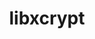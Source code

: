 ---
title: "libxcrypt"
layout: cache
categories: [package, develop]
meta: {"compilers": ["apple-clang@16.0.0", "gcc@10.5.0", "gcc@11.1.0", "gcc@11.4.0", "gcc@12.3.0", "gcc@12.4.0", "gcc@13.2.0", "gcc@13.3.0", "gcc@7.3.1", "gcc@7.5.0", "intel-oneapi-compilers@2024.1.0", "intel-oneapi-compilers@2025.1.0"], "num_specs": 114, "num_specs_by_stack": {"aws-pcluster-neoverse_v1": 6, "aws-pcluster-x86_64_v4": 18, "bootstrap-aarch64-darwin": 3, "bootstrap-x86_64-linux-gnu": 5, "data-vis-sdk": 5, "developer-tools-aarch64-linux-gnu": 5, "developer-tools-darwin": 3, "developer-tools-x86_64_v3-linux-gnu": 5, "e4s": 10, "e4s-neoverse-v2": 5, "e4s-oneapi": 5, "e4s-rocm-external": 5, "hep": 9, "ml-darwin-aarch64-mps": 3, "ml-linux-aarch64-cpu": 5, "ml-linux-aarch64-cuda": 5, "ml-linux-x86_64-cpu": 5, "ml-linux-x86_64-cuda": 5, "ml-linux-x86_64-rocm": 5, "radiuss": 5, "radiuss-aws": 10, "radiuss-aws-aarch64": 18, "root": 114, "tutorial": 10}, "oss": ["amzn2", "centos7", "rhel8", "sequoia", "ubuntu18.04", "ubuntu20.04", "ubuntu22.04", "ubuntu24.04"], "platforms": ["darwin", "linux"], "stacks": ["aws-pcluster-neoverse_v1", "aws-pcluster-x86_64_v4", "bootstrap-aarch64-darwin", "bootstrap-x86_64-linux-gnu", "data-vis-sdk", "developer-tools-aarch64-linux-gnu", "developer-tools-darwin", "developer-tools-x86_64_v3-linux-gnu", "e4s", "e4s-neoverse-v2", "e4s-oneapi", "e4s-rocm-external", "hep", "ml-darwin-aarch64-mps", "ml-linux-aarch64-cpu", "ml-linux-aarch64-cuda", "ml-linux-x86_64-cpu", "ml-linux-x86_64-cuda", "ml-linux-x86_64-rocm", "radiuss", "radiuss-aws", "radiuss-aws-aarch64", "root", "tutorial"], "targets": ["aarch64", "neoverse_v1", "neoverse_v2", "x86_64_v3", "x86_64_v4"], "versions": ["4.4.38"]}
spec_details: [{"compiler": "intel-oneapi-compilers@2024.1.0", "hash": "2lw5ykneqoa2pe6dkbbmmzqxmcubeg3g", "os": "amzn2", "platform": "linux", "size": "-", "stacks": ["aws-pcluster-x86_64_v4", "root"], "target": "x86_64_v4", "variants": ["build_system=autotools", "~obsolete_api"], "versions": ["4.4.38"]}, {"compiler": "gcc@13.2.0", "hash": "2xyo5gfgbor2wp47txc6b7h34744vmfg", "os": "ubuntu24.04", "platform": "linux", "size": "-", "stacks": ["ml-linux-aarch64-cpu", "ml-linux-aarch64-cuda", "root"], "target": "aarch64", "variants": ["build_system=autotools", "~obsolete_api"], "versions": ["4.4.38"]}, {"compiler": "gcc@7.3.1", "hash": "36jue47fled5o3jkpjvxefu5hvbpv3x3", "os": "amzn2", "platform": "linux", "size": "-", "stacks": ["radiuss-aws", "root"], "target": "x86_64_v3", "variants": ["build_system=autotools", "~obsolete_api"], "versions": ["4.4.38"]}, {"compiler": "gcc@11.1.0", "hash": "3c4ta56iatc7reex4o7zdjh3zpz3ici2", "os": "ubuntu20.04", "platform": "linux", "size": "-", "stacks": ["data-vis-sdk", "root"], "target": "x86_64_v3", "variants": ["build_system=autotools", "~obsolete_api"], "versions": ["4.4.38"]}, {"compiler": "gcc@7.3.1", "hash": "3e3d3pwwppohm3em2cesncrllipkjkqf", "os": "amzn2", "platform": "linux", "size": "-", "stacks": ["radiuss-aws-aarch64", "root"], "target": "aarch64", "variants": ["build_system=autotools", "~obsolete_api"], "versions": ["4.4.38"]}, {"compiler": "gcc@11.4.0", "hash": "3gvgrsqxse6hqkmhg6uvkk5b5bk3aabe", "os": "ubuntu22.04", "platform": "linux", "size": "-", "stacks": ["hep", "root"], "target": "x86_64_v3", "variants": ["build_system=autotools", "~obsolete_api"], "versions": ["4.4.38"]}, {"compiler": "gcc@11.4.0", "hash": "3vx2hhyvyl5s2ejioka4zimvxfa37aes", "os": "ubuntu22.04", "platform": "linux", "size": "-", "stacks": ["e4s", "e4s-rocm-external", "hep", "root", "tutorial"], "target": "x86_64_v3", "variants": ["build_system=autotools", "~obsolete_api"], "versions": ["4.4.38"]}, {"compiler": "gcc@12.4.0", "hash": "4azv7jp32wqk3o5e46imobkwp53hfbf2", "os": "amzn2", "platform": "linux", "size": "-", "stacks": ["aws-pcluster-neoverse_v1", "root"], "target": "neoverse_v1", "variants": ["build_system=autotools", "~obsolete_api"], "versions": ["4.4.38"]}, {"compiler": "gcc@7.3.1", "hash": "5wu4i22a7stxtbxdx4kjv2rgvdjxrjsf", "os": "amzn2", "platform": "linux", "size": "-", "stacks": ["radiuss-aws", "root"], "target": "x86_64_v3", "variants": ["build_system=autotools", "~obsolete_api"], "versions": ["4.4.38"]}, {"compiler": "intel-oneapi-compilers@2024.1.0", "hash": "5zl6icu5r5q36yc4ex3y3mlbcakbehrl", "os": "amzn2", "platform": "linux", "size": "-", "stacks": ["aws-pcluster-x86_64_v4", "root"], "target": "x86_64_v4", "variants": ["build_system=autotools", "~obsolete_api"], "versions": ["4.4.38"]}, {"compiler": "intel-oneapi-compilers@2024.1.0", "hash": "63i65rz4kt7xid5xfpdtwhnndfuim3cm", "os": "amzn2", "platform": "linux", "size": "-", "stacks": ["aws-pcluster-x86_64_v4", "root"], "target": "x86_64_v3", "variants": ["build_system=autotools", "~obsolete_api"], "versions": ["4.4.38"]}, {"compiler": "gcc@7.3.1", "hash": "64ioooko3ijdyuzquwtngch2xalzxuzv", "os": "amzn2", "platform": "linux", "size": "-", "stacks": ["radiuss-aws", "root"], "target": "x86_64_v3", "variants": ["build_system=autotools", "~obsolete_api"], "versions": ["4.4.38"]}, {"compiler": "gcc@12.3.0", "hash": "6eguk3uedly27jyy3tkjgh5iembcljcb", "os": "ubuntu22.04", "platform": "linux", "size": "-", "stacks": ["root", "tutorial"], "target": "x86_64_v3", "variants": ["build_system=autotools", "~obsolete_api"], "versions": ["4.4.38"]}, {"compiler": "gcc@11.4.0", "hash": "6gilkqzmhysdo2dcpu6jatpe2w7gq4za", "os": "ubuntu22.04", "platform": "linux", "size": "-", "stacks": ["e4s-neoverse-v2", "root"], "target": "neoverse_v2", "variants": ["build_system=autotools", "~obsolete_api"], "versions": ["4.4.38"]}, {"compiler": "gcc@7.3.1", "hash": "6ozcu74ql4rmxrhmhkoz4dp3azgqbwvz", "os": "amzn2", "platform": "linux", "size": "-", "stacks": ["radiuss-aws-aarch64", "root"], "target": "aarch64", "variants": ["build_system=autotools", "~obsolete_api"], "versions": ["4.4.38"]}, {"compiler": "gcc@11.4.0", "hash": "6ypfaxmbjzycd67bfpdnfhyi4lmmzmf3", "os": "ubuntu22.04", "platform": "linux", "size": "-", "stacks": ["e4s-neoverse-v2", "root"], "target": "neoverse_v2", "variants": ["build_system=autotools", "~obsolete_api"], "versions": ["4.4.38"]}, {"compiler": "gcc@7.3.1", "hash": "7bqe5exhspyobmkv3avpd3usd72x24ar", "os": "amzn2", "platform": "linux", "size": "-", "stacks": ["radiuss-aws", "root"], "target": "x86_64_v3", "variants": ["build_system=autotools", "~obsolete_api"], "versions": ["4.4.38"]}, {"compiler": "gcc@13.3.0", "hash": "7qu3xvotvogtozt3b4kwsgc24hzzveje", "os": "rhel8", "platform": "linux", "size": "-", "stacks": ["developer-tools-aarch64-linux-gnu", "root"], "target": "aarch64", "variants": ["build_system=autotools", "~obsolete_api"], "versions": ["4.4.38"]}, {"compiler": "gcc@13.2.0", "hash": "a37l47vmplugvrskoobkismujvjrkiix", "os": "ubuntu24.04", "platform": "linux", "size": "-", "stacks": ["bootstrap-x86_64-linux-gnu", "ml-linux-x86_64-cpu", "ml-linux-x86_64-cuda", "ml-linux-x86_64-rocm", "root"], "target": "x86_64_v3", "variants": ["build_system=autotools", "~obsolete_api"], "versions": ["4.4.38"]}, {"compiler": "intel-oneapi-compilers@2024.1.0", "hash": "a4jhebuftph3ju4hjr3uu6fsh54how5a", "os": "amzn2", "platform": "linux", "size": "-", "stacks": ["aws-pcluster-x86_64_v4", "root"], "target": "x86_64_v3", "variants": ["build_system=autotools", "~obsolete_api"], "versions": ["4.4.38"]}, {"compiler": "gcc@12.3.0", "hash": "a4lpuiy3mhpmrdi24i4a7voeybqzc5bk", "os": "ubuntu22.04", "platform": "linux", "size": "-", "stacks": ["root", "tutorial"], "target": "x86_64_v3", "variants": ["build_system=autotools", "~obsolete_api"], "versions": ["4.4.38"]}, {"compiler": "gcc@7.3.1", "hash": "achrpr3p5xpchvyaaadxm2hokb3olqa2", "os": "amzn2", "platform": "linux", "size": "-", "stacks": ["radiuss-aws-aarch64", "root"], "target": "aarch64", "variants": ["build_system=autotools", "~obsolete_api"], "versions": ["4.4.38"]}, {"compiler": "gcc@11.4.0", "hash": "agjdrc75nfp37el3y7p6qmxlwaaxva2d", "os": "ubuntu22.04", "platform": "linux", "size": "-", "stacks": ["hep", "root"], "target": "x86_64_v3", "variants": ["build_system=autotools", "~obsolete_api"], "versions": ["4.4.38"]}, {"compiler": "gcc@12.3.0", "hash": "akoh3cb55v5fc2poxqnhfsaa2bst7qpx", "os": "ubuntu22.04", "platform": "linux", "size": "-", "stacks": ["root", "tutorial"], "target": "x86_64_v3", "variants": ["build_system=autotools", "~obsolete_api"], "versions": ["4.4.38"]}, {"compiler": "gcc@13.2.0", "hash": "aotmpqu7wkoaepsfvjxvsxrcdhxnx4cu", "os": "ubuntu24.04", "platform": "linux", "size": "-", "stacks": ["bootstrap-x86_64-linux-gnu", "ml-linux-x86_64-cpu", "ml-linux-x86_64-cuda", "ml-linux-x86_64-rocm", "root"], "target": "x86_64_v3", "variants": ["build_system=autotools", "~obsolete_api"], "versions": ["4.4.38"]}, {"compiler": "gcc@7.5.0", "hash": "aqo336zh6mhgsfrxwjmufgbfhnoy6ro4", "os": "ubuntu18.04", "platform": "linux", "size": "-", "stacks": ["radiuss", "root"], "target": "x86_64_v3", "variants": ["build_system=autotools", "~obsolete_api"], "versions": ["4.4.38"]}, {"compiler": "gcc@11.4.0", "hash": "b6a72hiep2pu73vhpbvfc55uiowh3sna", "os": "ubuntu22.04", "platform": "linux", "size": "-", "stacks": ["e4s-neoverse-v2", "root"], "target": "neoverse_v2", "variants": ["build_system=autotools", "~obsolete_api"], "versions": ["4.4.38"]}, {"compiler": "gcc@7.3.1", "hash": "bbxhqtp23t3nsltwdkyf6as7pi6ay5sj", "os": "amzn2", "platform": "linux", "size": "-", "stacks": ["radiuss-aws", "root"], "target": "x86_64_v3", "variants": ["build_system=autotools", "~obsolete_api"], "versions": ["4.4.38"]}, {"compiler": "apple-clang@16.0.0", "hash": "bdgbq4vkzve2m6r6xwactk742pwuafjy", "os": "sequoia", "platform": "darwin", "size": "-", "stacks": ["bootstrap-aarch64-darwin", "developer-tools-darwin", "ml-darwin-aarch64-mps", "root"], "target": "aarch64", "variants": ["build_system=autotools", "~obsolete_api"], "versions": ["4.4.38"]}, {"compiler": "gcc@7.3.1", "hash": "bor6cei4ffzojftkys5yjeav6owsoayg", "os": "amzn2", "platform": "linux", "size": "-", "stacks": ["radiuss-aws-aarch64", "root"], "target": "aarch64", "variants": ["build_system=autotools", "~obsolete_api"], "versions": ["4.4.38"]}, {"compiler": "gcc@13.2.0", "hash": "bxjosq5xc2zjht6hqhzlwlb7dwebt3gb", "os": "ubuntu24.04", "platform": "linux", "size": "-", "stacks": ["ml-linux-aarch64-cpu", "ml-linux-aarch64-cuda", "root"], "target": "aarch64", "variants": ["build_system=autotools", "~obsolete_api"], "versions": ["4.4.38"]}, {"compiler": "gcc@13.2.0", "hash": "by7c5w32l7ibypyptngyn52ws6hyq5fr", "os": "ubuntu24.04", "platform": "linux", "size": "-", "stacks": ["bootstrap-x86_64-linux-gnu", "ml-linux-x86_64-cpu", "ml-linux-x86_64-cuda", "ml-linux-x86_64-rocm", "root"], "target": "x86_64_v3", "variants": ["build_system=autotools", "~obsolete_api"], "versions": ["4.4.38"]}, {"compiler": "gcc@7.3.1", "hash": "cr3y5nk4dtwqhqcy4oxad6tvci7zxdyt", "os": "amzn2", "platform": "linux", "size": "-", "stacks": ["radiuss-aws-aarch64", "root"], "target": "aarch64", "variants": ["build_system=autotools", "~obsolete_api"], "versions": ["4.4.38"]}, {"compiler": "intel-oneapi-compilers@2024.1.0", "hash": "ctcsjzq4xr6tcdevpubotcwepptsp5fv", "os": "amzn2", "platform": "linux", "size": "-", "stacks": ["aws-pcluster-x86_64_v4", "root"], "target": "x86_64_v3", "variants": ["build_system=autotools", "~obsolete_api"], "versions": ["4.4.38"]}, {"compiler": "gcc@7.3.1", "hash": "cxyk3j42pb7e6hsgw3cvvdx7tkbhaorh", "os": "amzn2", "platform": "linux", "size": "-", "stacks": ["radiuss-aws-aarch64", "root"], "target": "aarch64", "variants": ["build_system=autotools", "~obsolete_api"], "versions": ["4.4.38"]}, {"compiler": "gcc@7.3.1", "hash": "d25dlqzqubn3nmvfbuavnitfv74r64jm", "os": "amzn2", "platform": "linux", "size": "-", "stacks": ["radiuss-aws-aarch64", "root"], "target": "aarch64", "variants": ["build_system=autotools", "~obsolete_api"], "versions": ["4.4.38"]}, {"compiler": "gcc@12.4.0", "hash": "d2spgz45ketetwatkfrqzejbt2wskbkw", "os": "amzn2", "platform": "linux", "size": "-", "stacks": ["aws-pcluster-neoverse_v1", "root"], "target": "neoverse_v1", "variants": ["build_system=autotools", "~obsolete_api"], "versions": ["4.4.38"]}, {"compiler": "gcc@11.4.0", "hash": "dm6knb4pydxjhuaqiz375cvxw4pbzbid", "os": "ubuntu22.04", "platform": "linux", "size": "-", "stacks": ["hep", "root"], "target": "x86_64_v3", "variants": ["build_system=autotools", "~obsolete_api"], "versions": ["4.4.38"]}, {"compiler": "gcc@13.2.0", "hash": "dwvfr5cj2zhx445mnuaqw6z5dxy36dei", "os": "ubuntu24.04", "platform": "linux", "size": "-", "stacks": ["bootstrap-x86_64-linux-gnu", "ml-linux-x86_64-cpu", "ml-linux-x86_64-cuda", "ml-linux-x86_64-rocm", "root"], "target": "x86_64_v3", "variants": ["build_system=autotools", "~obsolete_api"], "versions": ["4.4.38"]}, {"compiler": "gcc@11.4.0", "hash": "e5pmkfov4pup7ixn6darxlve64vqtdac", "os": "ubuntu22.04", "platform": "linux", "size": "-", "stacks": ["e4s", "root"], "target": "x86_64_v3", "variants": ["build_system=autotools", "~obsolete_api"], "versions": ["4.4.38"]}, {"compiler": "intel-oneapi-compilers@2025.1.0", "hash": "eh3z5wwfugs2hswzdgy5am4ftr4epaq7", "os": "ubuntu22.04", "platform": "linux", "size": "-", "stacks": ["e4s-oneapi", "root"], "target": "x86_64_v3", "variants": ["build_system=autotools", "~obsolete_api"], "versions": ["4.4.38"]}, {"compiler": "gcc@10.5.0", "hash": "eqdu67astudtpd4g6dorlr745qldiqo6", "os": "centos7", "platform": "linux", "size": "-", "stacks": ["developer-tools-x86_64_v3-linux-gnu", "root"], "target": "x86_64_v3", "variants": ["build_system=autotools", "~obsolete_api"], "versions": ["4.4.38"]}, {"compiler": "gcc@10.5.0", "hash": "er4d53zcccqq2agwsqvs467brrs55acx", "os": "centos7", "platform": "linux", "size": "-", "stacks": ["developer-tools-x86_64_v3-linux-gnu", "root"], "target": "x86_64_v3", "variants": ["build_system=autotools", "~obsolete_api"], "versions": ["4.4.38"]}, {"compiler": "gcc@12.4.0", "hash": "ew5op77ks4j2fvapatqelexy5u25pdd6", "os": "amzn2", "platform": "linux", "size": "-", "stacks": ["aws-pcluster-neoverse_v1", "root"], "target": "neoverse_v1", "variants": ["build_system=autotools", "~obsolete_api"], "versions": ["4.4.38"]}, {"compiler": "gcc@7.3.1", "hash": "foqesnnfdi3skbavst64dlumrzpzgf4x", "os": "amzn2", "platform": "linux", "size": "-", "stacks": ["radiuss-aws-aarch64", "root"], "target": "aarch64", "variants": ["build_system=autotools", "~obsolete_api"], "versions": ["4.4.38"]}, {"compiler": "gcc@7.3.1", "hash": "gbcdrppsic6baa4exxthioveiynnk2ek", "os": "amzn2", "platform": "linux", "size": "-", "stacks": ["radiuss-aws-aarch64", "root"], "target": "aarch64", "variants": ["build_system=autotools", "~obsolete_api"], "versions": ["4.4.38"]}, {"compiler": "gcc@7.3.1", "hash": "gcjjiz3iuwwq7j4k2hskwqn2d7ijtbb2", "os": "amzn2", "platform": "linux", "size": "-", "stacks": ["radiuss-aws", "root"], "target": "x86_64_v3", "variants": ["build_system=autotools", "~obsolete_api"], "versions": ["4.4.38"]}, {"compiler": "gcc@7.3.1", "hash": "gdeodckp2v4ubuncjhww4hgwmuspvnbl", "os": "amzn2", "platform": "linux", "size": "-", "stacks": ["radiuss-aws-aarch64", "root"], "target": "aarch64", "variants": ["build_system=autotools", "~obsolete_api"], "versions": ["4.4.38"]}, {"compiler": "gcc@11.4.0", "hash": "gkbzpxrddekbsr77z5irwueh6kgsu2so", "os": "ubuntu22.04", "platform": "linux", "size": "-", "stacks": ["e4s", "root"], "target": "x86_64_v3", "variants": ["build_system=autotools", "~obsolete_api"], "versions": ["4.4.38"]}, {"compiler": "intel-oneapi-compilers@2024.1.0", "hash": "gmr4j6jamddzh5d4eg4yojla55u2orek", "os": "amzn2", "platform": "linux", "size": "-", "stacks": ["aws-pcluster-x86_64_v4", "root"], "target": "x86_64_v3", "variants": ["build_system=autotools", "~obsolete_api"], "versions": ["4.4.38"]}, {"compiler": "intel-oneapi-compilers@2024.1.0", "hash": "gscpaax2dlzio6z76w4vvphskmoftrjs", "os": "amzn2", "platform": "linux", "size": "-", "stacks": ["aws-pcluster-x86_64_v4", "root"], "target": "x86_64_v3", "variants": ["build_system=autotools", "~obsolete_api"], "versions": ["4.4.38"]}, {"compiler": "gcc@11.4.0", "hash": "gsxqiv5ahauj5zxlowwfq7kvpf5nuztl", "os": "ubuntu22.04", "platform": "linux", "size": "-", "stacks": ["e4s-neoverse-v2", "root"], "target": "neoverse_v2", "variants": ["build_system=autotools", "~obsolete_api"], "versions": ["4.4.38"]}, {"compiler": "intel-oneapi-compilers@2024.1.0", "hash": "gwb2bce5n22naof35kfhuvazmdkexjia", "os": "amzn2", "platform": "linux", "size": "-", "stacks": ["aws-pcluster-x86_64_v4", "root"], "target": "x86_64_v4", "variants": ["build_system=autotools", "~obsolete_api"], "versions": ["4.4.38"]}, {"compiler": "intel-oneapi-compilers@2024.1.0", "hash": "gyi73fjzykigkozvcsa33t2igjbbm3fk", "os": "amzn2", "platform": "linux", "size": "-", "stacks": ["aws-pcluster-x86_64_v4", "root"], "target": "x86_64_v4", "variants": ["build_system=autotools", "~obsolete_api"], "versions": ["4.4.38"]}, {"compiler": "gcc@13.2.0", "hash": "i5jcizljqhctzgclov2fvq3is7p2ovib", "os": "ubuntu24.04", "platform": "linux", "size": "-", "stacks": ["ml-linux-aarch64-cpu", "ml-linux-aarch64-cuda", "root"], "target": "aarch64", "variants": ["build_system=autotools", "~obsolete_api"], "versions": ["4.4.38"]}, {"compiler": "intel-oneapi-compilers@2024.1.0", "hash": "iapq5eaixhpzdmzmmxcjt6pngtg3m5yp", "os": "amzn2", "platform": "linux", "size": "-", "stacks": ["aws-pcluster-x86_64_v4", "root"], "target": "x86_64_v3", "variants": ["build_system=autotools", "~obsolete_api"], "versions": ["4.4.38"]}, {"compiler": "apple-clang@16.0.0", "hash": "ibc3lafdnqzeakxviutjvmo46y3tg3lx", "os": "sequoia", "platform": "darwin", "size": "-", "stacks": ["bootstrap-aarch64-darwin", "developer-tools-darwin", "ml-darwin-aarch64-mps", "root"], "target": "aarch64", "variants": ["build_system=autotools", "~obsolete_api"], "versions": ["4.4.38"]}, {"compiler": "intel-oneapi-compilers@2025.1.0", "hash": "icrl442s4aqjtbyetb75imqvamjyqfnr", "os": "ubuntu22.04", "platform": "linux", "size": "-", "stacks": ["e4s-oneapi", "root"], "target": "x86_64_v3", "variants": ["build_system=autotools", "~obsolete_api"], "versions": ["4.4.38"]}, {"compiler": "gcc@7.5.0", "hash": "iqoqnyq7kiubskgozbwqt3zwhczovjoi", "os": "ubuntu18.04", "platform": "linux", "size": "-", "stacks": ["radiuss", "root"], "target": "x86_64_v3", "variants": ["build_system=autotools", "~obsolete_api"], "versions": ["4.4.38"]}, {"compiler": "gcc@7.3.1", "hash": "ivyjg2mztcmxql77dmcn3ux2g3dvrjms", "os": "amzn2", "platform": "linux", "size": "-", "stacks": ["radiuss-aws", "root"], "target": "x86_64_v3", "variants": ["build_system=autotools", "~obsolete_api"], "versions": ["4.4.38"]}, {"compiler": "gcc@12.3.0", "hash": "izdqh7zeabxsdf6he4qzpsoyrkm4igku", "os": "ubuntu22.04", "platform": "linux", "size": "-", "stacks": ["root", "tutorial"], "target": "x86_64_v3", "variants": ["build_system=autotools", "~obsolete_api"], "versions": ["4.4.38"]}, {"compiler": "gcc@12.4.0", "hash": "jc4n3xjwbwlluoh5txirpopbskgv5qn4", "os": "amzn2", "platform": "linux", "size": "-", "stacks": ["aws-pcluster-neoverse_v1", "root"], "target": "neoverse_v1", "variants": ["build_system=autotools", "~obsolete_api"], "versions": ["4.4.38"]}, {"compiler": "gcc@11.4.0", "hash": "k5tf4taqaqmihe6nbc7txb7labyik3og", "os": "ubuntu22.04", "platform": "linux", "size": "-", "stacks": ["e4s", "root"], "target": "x86_64_v3", "variants": ["build_system=autotools", "~obsolete_api"], "versions": ["4.4.38"]}, {"compiler": "gcc@11.4.0", "hash": "kdngilcvpfpdvz6daae3ofm7s2ri6e3k", "os": "ubuntu22.04", "platform": "linux", "size": "-", "stacks": ["e4s-neoverse-v2", "root"], "target": "neoverse_v2", "variants": ["build_system=autotools", "~obsolete_api"], "versions": ["4.4.38"]}, {"compiler": "gcc@11.1.0", "hash": "kfszovmguo7ks5svyfw2jk5yyrmwzcop", "os": "ubuntu20.04", "platform": "linux", "size": "-", "stacks": ["data-vis-sdk", "root"], "target": "x86_64_v3", "variants": ["build_system=autotools", "~obsolete_api"], "versions": ["4.4.38"]}, {"compiler": "gcc@7.3.1", "hash": "klm7qcjhifhyqxn3rwooiem7zjiwerkf", "os": "amzn2", "platform": "linux", "size": "-", "stacks": ["radiuss-aws-aarch64", "root"], "target": "aarch64", "variants": ["build_system=autotools", "~obsolete_api"], "versions": ["4.4.38"]}, {"compiler": "intel-oneapi-compilers@2024.1.0", "hash": "kmqjgshmkrjd4xjovbsdswbndea6vtii", "os": "amzn2", "platform": "linux", "size": "-", "stacks": ["aws-pcluster-x86_64_v4", "root"], "target": "x86_64_v3", "variants": ["build_system=autotools", "~obsolete_api"], "versions": ["4.4.38"]}, {"compiler": "intel-oneapi-compilers@2024.1.0", "hash": "kuh4clpezl3qdk6uekyeq6kugcl6zd5c", "os": "amzn2", "platform": "linux", "size": "-", "stacks": ["aws-pcluster-x86_64_v4", "root"], "target": "x86_64_v3", "variants": ["build_system=autotools", "~obsolete_api"], "versions": ["4.4.38"]}, {"compiler": "gcc@13.3.0", "hash": "kwihjvc4mlzsq5c4y3e5ef42ejjww3nw", "os": "rhel8", "platform": "linux", "size": "-", "stacks": ["developer-tools-aarch64-linux-gnu", "root"], "target": "aarch64", "variants": ["build_system=autotools", "~obsolete_api"], "versions": ["4.4.38"]}, {"compiler": "gcc@13.3.0", "hash": "l3oyihrwhm5dgicutz73zkismjqyfjbw", "os": "rhel8", "platform": "linux", "size": "-", "stacks": ["developer-tools-aarch64-linux-gnu", "root"], "target": "aarch64", "variants": ["build_system=autotools", "~obsolete_api"], "versions": ["4.4.38"]}, {"compiler": "gcc@10.5.0", "hash": "li65h2mzrq2ympsjrsm66bos2ysygjts", "os": "centos7", "platform": "linux", "size": "-", "stacks": ["developer-tools-x86_64_v3-linux-gnu", "root"], "target": "x86_64_v3", "variants": ["build_system=autotools", "~obsolete_api"], "versions": ["4.4.38"]}, {"compiler": "gcc@11.4.0", "hash": "lrjanh23bqrljkl3u26vcp2jjp2yroyy", "os": "ubuntu22.04", "platform": "linux", "size": "-", "stacks": ["e4s", "e4s-rocm-external", "hep", "root", "tutorial"], "target": "x86_64_v3", "variants": ["build_system=autotools", "~obsolete_api"], "versions": ["4.4.38"]}, {"compiler": "gcc@12.3.0", "hash": "lvsrgb5gpcmqc7d46zbihzoprfw32ewj", "os": "ubuntu22.04", "platform": "linux", "size": "-", "stacks": ["root", "tutorial"], "target": "x86_64_v3", "variants": ["build_system=autotools", "~obsolete_api"], "versions": ["4.4.38"]}, {"compiler": "apple-clang@16.0.0", "hash": "lzwfohd4cz2y6odlxdjjzmhnlog564uz", "os": "sequoia", "platform": "darwin", "size": "-", "stacks": ["bootstrap-aarch64-darwin", "developer-tools-darwin", "ml-darwin-aarch64-mps", "root"], "target": "aarch64", "variants": ["build_system=autotools", "~obsolete_api"], "versions": ["4.4.38"]}, {"compiler": "gcc@7.3.1", "hash": "meky3ue5liaenvxkbshukwpt22nucmws", "os": "amzn2", "platform": "linux", "size": "-", "stacks": ["radiuss-aws-aarch64", "root"], "target": "aarch64", "variants": ["build_system=autotools", "~obsolete_api"], "versions": ["4.4.38"]}, {"compiler": "gcc@11.1.0", "hash": "mhtx232rrgb6ytqsc25uodpvjuqid6xj", "os": "ubuntu20.04", "platform": "linux", "size": "-", "stacks": ["data-vis-sdk", "root"], "target": "x86_64_v3", "variants": ["build_system=autotools", "~obsolete_api"], "versions": ["4.4.38"]}, {"compiler": "gcc@11.4.0", "hash": "o35sfzgml25gsbudplinl77m6d7ktpbl", "os": "ubuntu22.04", "platform": "linux", "size": "-", "stacks": ["e4s", "root"], "target": "x86_64_v3", "variants": ["build_system=autotools", "~obsolete_api"], "versions": ["4.4.38"]}, {"compiler": "gcc@11.4.0", "hash": "oegzwyygurdwjou7t56ylupuw6mtgiq3", "os": "ubuntu22.04", "platform": "linux", "size": "-", "stacks": ["e4s", "e4s-rocm-external", "hep", "root", "tutorial"], "target": "x86_64_v3", "variants": ["build_system=autotools", "~obsolete_api"], "versions": ["4.4.38"]}, {"compiler": "gcc@11.4.0", "hash": "ojxyrrr4lpaceqhrinaajgehyk76ewaq", "os": "ubuntu22.04", "platform": "linux", "size": "-", "stacks": ["hep", "root"], "target": "x86_64_v3", "variants": ["build_system=autotools", "~obsolete_api"], "versions": ["4.4.38"]}, {"compiler": "gcc@7.3.1", "hash": "oluhym56m2jfprkorz35r42qvdljrgfn", "os": "amzn2", "platform": "linux", "size": "-", "stacks": ["radiuss-aws-aarch64", "root"], "target": "aarch64", "variants": ["build_system=autotools", "~obsolete_api"], "versions": ["4.4.38"]}, {"compiler": "gcc@13.2.0", "hash": "oxygro74ijqobkrht7v263zo4pctmlgs", "os": "ubuntu24.04", "platform": "linux", "size": "-", "stacks": ["ml-linux-aarch64-cpu", "ml-linux-aarch64-cuda", "root"], "target": "aarch64", "variants": ["build_system=autotools", "~obsolete_api"], "versions": ["4.4.38"]}, {"compiler": "gcc@11.4.0", "hash": "p4ezlnd4azohgsvgw2ovjkbsoymyw5pu", "os": "ubuntu22.04", "platform": "linux", "size": "-", "stacks": ["e4s", "e4s-rocm-external", "hep", "root", "tutorial"], "target": "x86_64_v3", "variants": ["build_system=autotools", "~obsolete_api"], "versions": ["4.4.38"]}, {"compiler": "gcc@11.1.0", "hash": "pslzuidriqy6xacewgiprb7awuznx2uh", "os": "ubuntu20.04", "platform": "linux", "size": "-", "stacks": ["data-vis-sdk", "root"], "target": "x86_64_v3", "variants": ["build_system=autotools", "~obsolete_api"], "versions": ["4.4.38"]}, {"compiler": "gcc@10.5.0", "hash": "pvxptaa2vrsbmdoyteqnul5drv3xfjgf", "os": "centos7", "platform": "linux", "size": "-", "stacks": ["developer-tools-x86_64_v3-linux-gnu", "root"], "target": "x86_64_v3", "variants": ["build_system=autotools", "~obsolete_api"], "versions": ["4.4.38"]}, {"compiler": "gcc@11.4.0", "hash": "pw5pd3jott4zms6ffclpfqes4ggc7ybe", "os": "ubuntu22.04", "platform": "linux", "size": "-", "stacks": ["e4s", "e4s-rocm-external", "hep", "root", "tutorial"], "target": "x86_64_v3", "variants": ["build_system=autotools", "~obsolete_api"], "versions": ["4.4.38"]}, {"compiler": "gcc@7.3.1", "hash": "qsizsifuji3cbsudaqf3qmqlswkqgvh4", "os": "amzn2", "platform": "linux", "size": "-", "stacks": ["radiuss-aws-aarch64", "root"], "target": "aarch64", "variants": ["build_system=autotools", "~obsolete_api"], "versions": ["4.4.38"]}, {"compiler": "gcc@7.3.1", "hash": "rdihnqd2al7dgq5aqwfdmh6s5ke6d2lk", "os": "amzn2", "platform": "linux", "size": "-", "stacks": ["radiuss-aws", "root"], "target": "x86_64_v3", "variants": ["build_system=autotools", "~obsolete_api"], "versions": ["4.4.38"]}, {"compiler": "gcc@12.4.0", "hash": "rgl5qu6b2cy2fthyg6idkd3rgsxxpt2q", "os": "amzn2", "platform": "linux", "size": "-", "stacks": ["aws-pcluster-neoverse_v1", "root"], "target": "neoverse_v1", "variants": ["build_system=autotools", "~obsolete_api"], "versions": ["4.4.38"]}, {"compiler": "gcc@13.3.0", "hash": "rily4mgbpcnbm2dba5kwspkbkbso5knd", "os": "rhel8", "platform": "linux", "size": "-", "stacks": ["developer-tools-aarch64-linux-gnu", "root"], "target": "aarch64", "variants": ["build_system=autotools", "~obsolete_api"], "versions": ["4.4.38"]}, {"compiler": "intel-oneapi-compilers@2024.1.0", "hash": "rki2az2jpfmukgthcgzpdei5x5t2nxsk", "os": "amzn2", "platform": "linux", "size": "-", "stacks": ["aws-pcluster-x86_64_v4", "root"], "target": "x86_64_v3", "variants": ["build_system=autotools", "~obsolete_api"], "versions": ["4.4.38"]}, {"compiler": "gcc@7.3.1", "hash": "s5ggndlocrda3z7e262h2c5hrik34rf2", "os": "amzn2", "platform": "linux", "size": "-", "stacks": ["radiuss-aws-aarch64", "root"], "target": "aarch64", "variants": ["build_system=autotools", "~obsolete_api"], "versions": ["4.4.38"]}, {"compiler": "gcc@13.3.0", "hash": "s7uix4iq7hxymmws6kmyl2g3smnz2gg5", "os": "rhel8", "platform": "linux", "size": "-", "stacks": ["developer-tools-aarch64-linux-gnu", "root"], "target": "aarch64", "variants": ["build_system=autotools", "~obsolete_api"], "versions": ["4.4.38"]}, {"compiler": "gcc@7.5.0", "hash": "sdunxkbiw6nmdycfxkjdeyhlbpuexdyq", "os": "ubuntu18.04", "platform": "linux", "size": "-", "stacks": ["radiuss", "root"], "target": "x86_64_v3", "variants": ["build_system=autotools", "~obsolete_api"], "versions": ["4.4.38"]}, {"compiler": "intel-oneapi-compilers@2024.1.0", "hash": "siylbybqyvvnna53yqpnrg6xuhnuta5r", "os": "amzn2", "platform": "linux", "size": "-", "stacks": ["aws-pcluster-x86_64_v4", "root"], "target": "x86_64_v4", "variants": ["build_system=autotools", "~obsolete_api"], "versions": ["4.4.38"]}, {"compiler": "gcc@10.5.0", "hash": "tcj65l2waj7u3qsgs6j54sffgn7ol5lh", "os": "centos7", "platform": "linux", "size": "-", "stacks": ["developer-tools-x86_64_v3-linux-gnu", "root"], "target": "x86_64_v3", "variants": ["build_system=autotools", "~obsolete_api"], "versions": ["4.4.38"]}, {"compiler": "gcc@7.3.1", "hash": "tgqhzpm5pe34tgts6rb25gl4h6fhbfvq", "os": "amzn2", "platform": "linux", "size": "-", "stacks": ["radiuss-aws-aarch64", "root"], "target": "aarch64", "variants": ["build_system=autotools", "~obsolete_api"], "versions": ["4.4.38"]}, {"compiler": "gcc@13.2.0", "hash": "u5m3vp6xzxhhyqylbqrzuhv6bfiife43", "os": "ubuntu24.04", "platform": "linux", "size": "-", "stacks": ["bootstrap-x86_64-linux-gnu", "ml-linux-x86_64-cpu", "ml-linux-x86_64-cuda", "ml-linux-x86_64-rocm", "root"], "target": "x86_64_v3", "variants": ["build_system=autotools", "~obsolete_api"], "versions": ["4.4.38"]}, {"compiler": "gcc@7.3.1", "hash": "ua42gkxrzgdxllq742w43uypositecms", "os": "amzn2", "platform": "linux", "size": "-", "stacks": ["radiuss-aws-aarch64", "root"], "target": "aarch64", "variants": ["build_system=autotools", "~obsolete_api"], "versions": ["4.4.38"]}, {"compiler": "intel-oneapi-compilers@2025.1.0", "hash": "ugvhxgeef2pdpddz5svbwk3v4r2wf2ff", "os": "ubuntu22.04", "platform": "linux", "size": "-", "stacks": ["e4s-oneapi", "root"], "target": "x86_64_v3", "variants": ["build_system=autotools", "~obsolete_api"], "versions": ["4.4.38"]}, {"compiler": "intel-oneapi-compilers@2024.1.0", "hash": "v4bd2op2aelsduk7w23cylkrosjv4eh5", "os": "amzn2", "platform": "linux", "size": "-", "stacks": ["aws-pcluster-x86_64_v4", "root"], "target": "x86_64_v4", "variants": ["build_system=autotools", "~obsolete_api"], "versions": ["4.4.38"]}, {"compiler": "gcc@7.5.0", "hash": "vhjqgl6tkfutrjww2b6ocmw5kyzskqh7", "os": "ubuntu18.04", "platform": "linux", "size": "-", "stacks": ["radiuss", "root"], "target": "x86_64_v3", "variants": ["build_system=autotools", "~obsolete_api"], "versions": ["4.4.38"]}, {"compiler": "intel-oneapi-compilers@2025.1.0", "hash": "vlwdvm3pyjpqzieaq2yoymdx2j7jux33", "os": "ubuntu22.04", "platform": "linux", "size": "-", "stacks": ["e4s-oneapi", "root"], "target": "x86_64_v3", "variants": ["build_system=autotools", "~obsolete_api"], "versions": ["4.4.38"]}, {"compiler": "gcc@12.4.0", "hash": "vo4petu7b5wzkeprobghr7uaadawys5t", "os": "amzn2", "platform": "linux", "size": "-", "stacks": ["aws-pcluster-neoverse_v1", "root"], "target": "neoverse_v1", "variants": ["build_system=autotools", "~obsolete_api"], "versions": ["4.4.38"]}, {"compiler": "intel-oneapi-compilers@2025.1.0", "hash": "vvtytazk6b2gvdtxen7dpqh5pn3bkijy", "os": "ubuntu22.04", "platform": "linux", "size": "-", "stacks": ["e4s-oneapi", "root"], "target": "x86_64_v3", "variants": ["build_system=autotools", "~obsolete_api"], "versions": ["4.4.38"]}, {"compiler": "intel-oneapi-compilers@2024.1.0", "hash": "w3zgs626fretgnijvgv4pjv5wsvtaieb", "os": "amzn2", "platform": "linux", "size": "-", "stacks": ["aws-pcluster-x86_64_v4", "root"], "target": "x86_64_v3", "variants": ["build_system=autotools", "~obsolete_api"], "versions": ["4.4.38"]}, {"compiler": "gcc@7.5.0", "hash": "w6otasse4yydq4ihzdlq3nho4crnj7ai", "os": "ubuntu18.04", "platform": "linux", "size": "-", "stacks": ["radiuss", "root"], "target": "x86_64_v3", "variants": ["build_system=autotools", "~obsolete_api"], "versions": ["4.4.38"]}, {"compiler": "gcc@7.3.1", "hash": "wbbcpqai6hjujxvfdp6zstqstzidxbr5", "os": "amzn2", "platform": "linux", "size": "-", "stacks": ["radiuss-aws", "root"], "target": "x86_64_v3", "variants": ["build_system=autotools", "~obsolete_api"], "versions": ["4.4.38"]}, {"compiler": "gcc@7.3.1", "hash": "wzh6kidi6m2rmf73kx6vuy467plwb2d5", "os": "amzn2", "platform": "linux", "size": "-", "stacks": ["radiuss-aws-aarch64", "root"], "target": "aarch64", "variants": ["build_system=autotools", "~obsolete_api"], "versions": ["4.4.38"]}, {"compiler": "gcc@13.2.0", "hash": "xcxum5khdmzfyudz6lwddknhytvebpx6", "os": "ubuntu24.04", "platform": "linux", "size": "-", "stacks": ["ml-linux-aarch64-cpu", "ml-linux-aarch64-cuda", "root"], "target": "aarch64", "variants": ["build_system=autotools", "~obsolete_api"], "versions": ["4.4.38"]}, {"compiler": "gcc@11.4.0", "hash": "xjzxeaa7bwpdbspfkgcjwystjfouuim2", "os": "ubuntu22.04", "platform": "linux", "size": "-", "stacks": ["e4s", "root"], "target": "x86_64_v3", "variants": ["build_system=autotools", "~obsolete_api"], "versions": ["4.4.38"]}, {"compiler": "gcc@11.1.0", "hash": "xmneade6xw27rqcmfctppcxifp4gz7y7", "os": "ubuntu20.04", "platform": "linux", "size": "-", "stacks": ["data-vis-sdk", "root"], "target": "x86_64_v3", "variants": ["build_system=autotools", "~obsolete_api"], "versions": ["4.4.38"]}, {"compiler": "gcc@7.3.1", "hash": "yjg2uplbuhih5lfo5333o4kx7nzkuu3b", "os": "amzn2", "platform": "linux", "size": "-", "stacks": ["radiuss-aws", "root"], "target": "x86_64_v3", "variants": ["build_system=autotools", "~obsolete_api"], "versions": ["4.4.38"]}, {"compiler": "intel-oneapi-compilers@2024.1.0", "hash": "yxotyvj64gxdkj2zycofyajhjnqbv3pr", "os": "amzn2", "platform": "linux", "size": "-", "stacks": ["aws-pcluster-x86_64_v4", "root"], "target": "x86_64_v3", "variants": ["build_system=autotools", "~obsolete_api"], "versions": ["4.4.38"]}, {"compiler": "intel-oneapi-compilers@2024.1.0", "hash": "ze7ftkk4gupufsxn32e7ehc2nw7xqygh", "os": "amzn2", "platform": "linux", "size": "-", "stacks": ["aws-pcluster-x86_64_v4", "root"], "target": "x86_64_v3", "variants": ["build_system=autotools", "~obsolete_api"], "versions": ["4.4.38"]}]
---